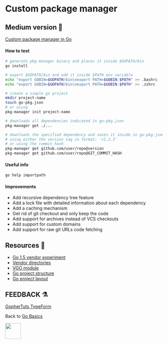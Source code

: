 # Custom package manager

## Medium version 📖

[Custom package manager in Go](https://medium.com/@gophertuts/packages-in-go-df5438123548)

#### How to test

```bash
# generate pkg-manager binary and places it inside $GOPATH/bin
go install

# export $GOPATH/bin and add it inside $PATH env variable
echo "export GOBIN=$GOPATH/bin\nexport PATH=$GOBIN:$PATH" >> .bashrc
echo "export GOBIN=$GOPATH/bin\nexport PATH=$GOBIN:$PATH" >> .zshrc

# create a simple go project
mkdir project-name
touch go-pkg.json
# or using
pkg-manager init project-name

# downloads all dependencies indicated in go-pkg.json
pkg-manager get ./...

# downloads the specified dependency and saves it inside in go-pkg.json
# using either the version tag in format: 'v1.2.3'
# or using the commit hash
pkg-manager get github.com/user/repo@version
pkg-manager get github.com/user/repo@GIT_COMMIT_HASH
```

#### Useful info

```bash
go help importpath
```

#### Improvements

- Add recursive dependency tree feature
- Add a lock file with detailed information about each dependency
- Add a caching mechanism
- Get rid of git checkout and only keep the code
- Add support for archives instead of VCS checkouts
- Add support for custom domains
- Add support for raw git URLs code fetching

## Resources 💎

- [Go 1.5 vendor experiment](https://go.googlesource.com/proposal/+/master/design/25719-go15vendor.md)
- [Vendor directories](https://golang.org/cmd/go/#hdr-Vendor_Directories)
- [VGO module](https://research.swtch.com/vgo-module)
- [Go project structure](https://vsupalov.com/go-folder-structure/)
- [Go project layout](https://github.com/golang-standards/project-layout)

## FEEDBACK ⚗

[GopherTuts TypeForm](http://feedback.gophertuts.com)

Back to
[Go Basics](https://github.com/gophertuts/go-basics)

<img src="https://github.com/gophertuts/go-basics/raw/master/gophertuts.svg?sanitize=true" width="50px"/>